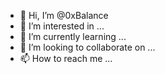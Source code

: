 - 👋 Hi, I’m @0xBalance
- 👀 I’m interested in ...
- 🌱 I’m currently learning ...
- 💞️ I’m looking to collaborate on ...
- 📫 How to reach me ...

<!---
0xBalance/0xBalance is a ✨ special ✨ repository because its `README.md` (this file) appears on your GitHub profile.
You can click the Preview link to take a look at your changes.
--->
